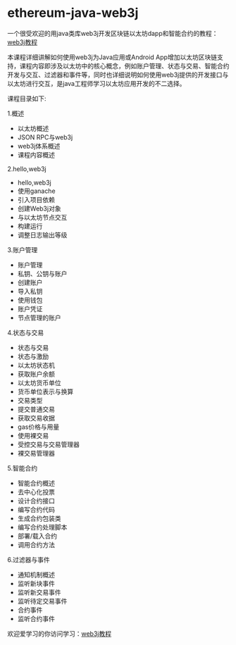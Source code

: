 # ethereum-java-web3j
一个很受欢迎的用java类库web3j开发区块链以太坊dapp和智能合约的教程：[web3j教程](http://xc.hubwiz.com/course/5b2b6e82c02e6b6a59171de2?affid=626github)

本课程详细讲解如何使用web3j为Java应用或Android App增加以太坊区块链支持，课程内容即涉及以太坊中的核心概念，例如账户管理、状态与交易、智能合约开发与交互、过滤器和事件等，同时也详细说明如何使用web3j提供的开发接口与以太坊进行交互，是java工程师学习以太坊应用开发的不二选择。

课程目录如下:

1.概述

- 以太坊概述
- JSON RPC与web3j
- web3j体系概述
- 课程内容概述

2.hello,web3j

- hello,web3j
- 使用ganache
- 引入项目依赖
- 创建Web3j对象
- 与以太坊节点交互
- 构建运行
- 调整日志输出等级

3.账户管理

- 账户管理
- 私钥、公钥与账户
- 创建账户
- 导入私钥
- 使用钱包
- 账户凭证
- 节点管理的账户

4.状态与交易

- 状态与交易
- 状态与激励
- 以太坊状态机
- 获取账户余额
- 以太坊货币单位
- 货币单位表示与换算
- 交易类型
- 提交普通交易
- 获取交易收据
- gas价格与用量
- 使用裸交易
- 受控交易与交易管理器
- 裸交易管理器

5.智能合约

- 智能合约概述
- 去中心化投票
- 设计合约接口
- 编写合约代码
- 生成合约包装类
- 编写合约处理脚本
- 部署/载入合约
- 调用合约方法

6.过滤器与事件

- 通知机制概述
- 监听新块事件
- 监听新交易事件
- 监听待定交易事件
- 合约事件
- 监听合约事件

欢迎爱学习的你访问学习：[web3j教程](http://xc.hubwiz.com/course/5b2b6e82c02e6b6a59171de2?affid=626github)
